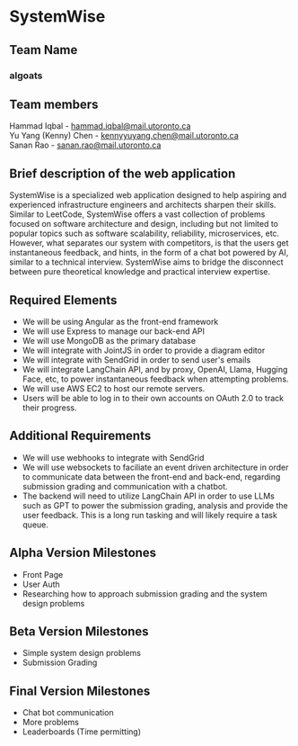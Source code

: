 # SystemWise

## Team Name

### algoats

## Team members

Hammad Iqbal - hammad.iqbal@mail.utoronto.ca <br/>
Yu Yang (Kenny) Chen - kennyyuyang.chen@mail.utoronto.ca <br/>
Sanan Rao - sanan.rao@mail.utoronto.ca

## Brief description of the web application

SystemWise is a specialized web application designed to help aspiring and experienced infrastructure engineers and architects sharpen their skills. Similar to LeetCode, SystemWise offers a vast collection of problems focused on software architecture and design, including but not limited to popular topics such as software scalability, reliability, microservices, etc. However, what separates our system with competitors, is that the users get instantaneous feedback, and hints, in the form of a chat bot powered by AI, similar to a technical interview. SystemWise aims to bridge the disconnect between pure theoretical knowledge and practical interview expertise.

## Required Elements

- We will be using Angular as the front-end framework
- We will use Express to manage our back-end API
- We will use MongoDB as the primary database
- We will integrate with JointJS in order to provide a diagram editor
- We will integrate with SendGrid in order to send user's emails
- We will integrate LangChain API, and by proxy, OpenAI, Llama, Hugging Face, etc, to power instantaneous feedback when attempting problems.
- We will use AWS EC2 to host our remote servers.
- Users will be able to log in to their own accounts on OAuth 2.0 to track their progress.

## Additional Requirements

- We will use webhooks to integrate with SendGrid
- We will use websockets to faciliate an event driven architecture in order to communicate data between the front-end and back-end, regarding submission grading and communication with a chatbot.
- The backend will need to utilize LangChain API in order to use LLMs such as GPT to power the submission grading, analysis and provide the user feedback. This is a long run tasking and will likely require a task queue.

## Alpha Version Milestones

- Front Page
- User Auth
- Researching how to approach submission grading and the system design problems

## Beta Version Milestones

- Simple system design problems
- Submission Grading

## Final Version Milestones

- Chat bot communication
- More problems
- Leaderboards (Time permitting)
